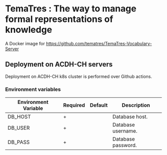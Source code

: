 # TemaTres : The way to manage formal representations of knowledge

A Docker image for https://github.com/tematres/TemaTres-Vocabulary-Server

## Deployment on ACDH-CH servers

Deployment on ACDH-CH k8s cluster is performed over Github actions.

### Environment variables

| Environment Variable | Required | Default | Description                                                            |
|----------------------|----------|---------|------------------------------------------------------------------------|
| DB_HOST              |    +     |         | Database host.                                                         |
| DB_USER              |    +     |         | Database username.                                                     |
| DB_PASS              |    +     |         | Database password.                                                     |
